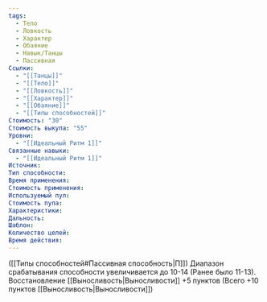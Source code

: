 ```yaml
---
tags:
  - Тело
  - Ловкость
  - Характер
  - Обаяние
  - Навык/Танцы
  - Пассивная
Ссылки:
  - "[[Танцы]]"
  - "[[Тело]]"
  - "[[Ловкость]]"
  - "[[Характер]]"
  - "[[Обаяние]]"
  - "[[Типы способностей]]"
Стоимость: "30"
Стоимость выкупа: "55"
Уровни:
  - "[[Идеальный Ритм 1]]"
Связанные навыки:
  - "[[Идеальный Ритм 1]]"
Источник:
Тип способности:
Время применения:
Стоимость применения:
Используемый пул:
Стоимость пула:
Характеристики:
Дальность:
Шаблон:
Количество целей:
Время действия:
---
```

([[Типы способностей#Пассивная способность|П]]) Диапазон срабатывания способности увеличивается до 10-14 (Ранее было 11-13).
Восстановление [[Выносливость|Выносливости]] +5 пунктов (Всего +10 пунктов [[Выносливость|Выносливости]])